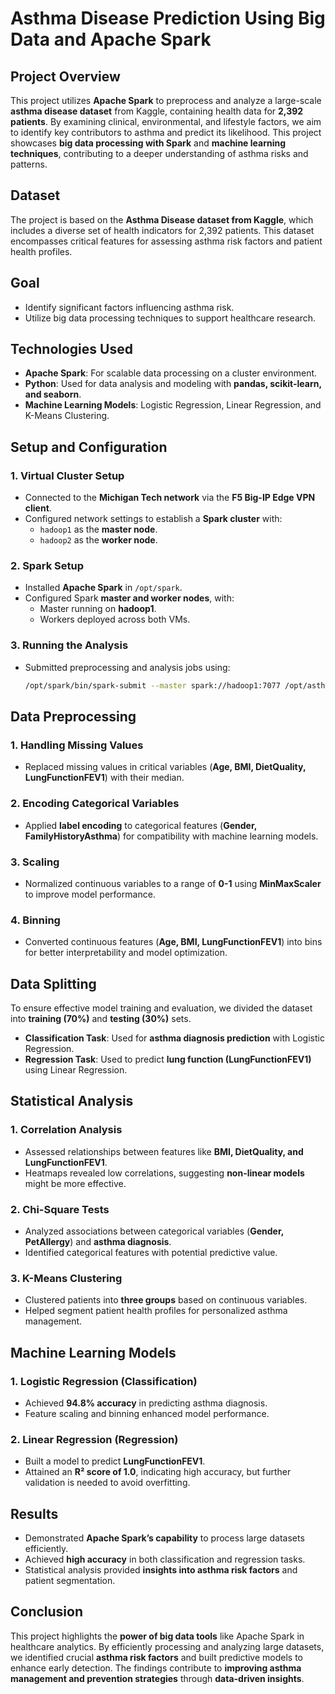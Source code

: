 # Asthma Disease Prediction Using Big Data and Apache Spark

## Project Overview
This project utilizes **Apache Spark** to preprocess and analyze a large-scale **asthma disease dataset** from Kaggle, containing health data for **2,392 patients**. By examining clinical, environmental, and lifestyle factors, we aim to identify key contributors to asthma and predict its likelihood. This project showcases **big data processing with Spark** and **machine learning techniques**, contributing to a deeper understanding of asthma risks and patterns.

## Dataset
The project is based on the **Asthma Disease dataset from Kaggle**, which includes a diverse set of health indicators for 2,392 patients. This dataset encompasses critical features for assessing asthma risk factors and patient health profiles.

## Goal
- Identify significant factors influencing asthma risk.
- Utilize big data processing techniques to support healthcare research.

## Technologies Used
- **Apache Spark**: For scalable data processing on a cluster environment.
- **Python**: Used for data analysis and modeling with **pandas, scikit-learn, and seaborn**.
- **Machine Learning Models**: Logistic Regression, Linear Regression, and K-Means Clustering.

## Setup and Configuration
### 1. Virtual Cluster Setup
- Connected to the **Michigan Tech network** via the **F5 Big-IP Edge VPN client**.
- Configured network settings to establish a **Spark cluster** with:
  - `hadoop1` as the **master node**.
  - `hadoop2` as the **worker node**.

### 2. Spark Setup
- Installed **Apache Spark** in `/opt/spark`.
- Configured Spark **master and worker nodes**, with:
  - Master running on **hadoop1**.
  - Workers deployed across both VMs.

### 3. Running the Analysis
- Submitted preprocessing and analysis jobs using:
  ```bash
  /opt/spark/bin/spark-submit --master spark://hadoop1:7077 /opt/asthma.py
  ```

## Data Preprocessing
### 1. Handling Missing Values
- Replaced missing values in critical variables (**Age, BMI, DietQuality, LungFunctionFEV1**) with their median.

### 2. Encoding Categorical Variables
- Applied **label encoding** to categorical features (**Gender, FamilyHistoryAsthma**) for compatibility with machine learning models.

### 3. Scaling
- Normalized continuous variables to a range of **0-1** using **MinMaxScaler** to improve model performance.

### 4. Binning
- Converted continuous features (**Age, BMI, LungFunctionFEV1**) into bins for better interpretability and model optimization.

## Data Splitting
To ensure effective model training and evaluation, we divided the dataset into **training (70%)** and **testing (30%)** sets.

- **Classification Task**: Used for **asthma diagnosis prediction** with Logistic Regression.
- **Regression Task**: Used to predict **lung function (LungFunctionFEV1)** using Linear Regression.

## Statistical Analysis
### 1. Correlation Analysis
- Assessed relationships between features like **BMI, DietQuality, and LungFunctionFEV1**.
- Heatmaps revealed low correlations, suggesting **non-linear models** might be more effective.

### 2. Chi-Square Tests
- Analyzed associations between categorical variables (**Gender, PetAllergy**) and **asthma diagnosis**.
- Identified categorical features with potential predictive value.

### 3. K-Means Clustering
- Clustered patients into **three groups** based on continuous variables.
- Helped segment patient health profiles for personalized asthma management.

## Machine Learning Models
### 1. Logistic Regression (Classification)
- Achieved **94.8% accuracy** in predicting asthma diagnosis.
- Feature scaling and binning enhanced model performance.

### 2. Linear Regression (Regression)
- Built a model to predict **LungFunctionFEV1**.
- Attained an **R² score of 1.0**, indicating high accuracy, but further validation is needed to avoid overfitting.

## Results
- Demonstrated **Apache Spark’s capability** to process large datasets efficiently.
- Achieved **high accuracy** in both classification and regression tasks.
- Statistical analysis provided **insights into asthma risk factors** and patient segmentation.

## Conclusion
This project highlights the **power of big data tools** like Apache Spark in healthcare analytics. By efficiently processing and analyzing large datasets, we identified crucial **asthma risk factors** and built predictive models to enhance early detection. The findings contribute to **improving asthma management and prevention strategies** through **data-driven insights**.

